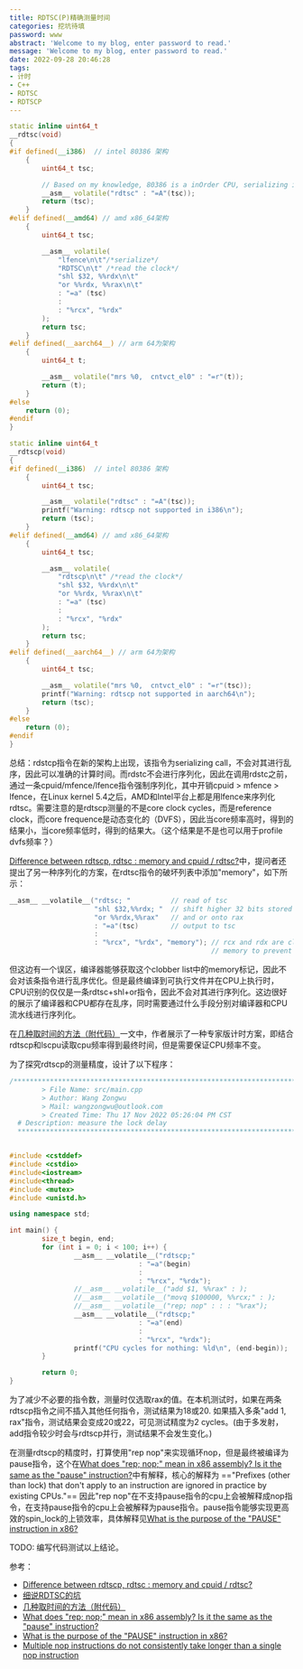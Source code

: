 ```yaml
---
title: RDTSC(P)精确测量时间
categories: 挖坑待填
password: www
abstract: 'Welcome to my blog, enter password to read.'
message: 'Welcome to my blog, enter password to read.'
date: 2022-09-28 20:46:28
tags:
- 计时
- C++
- RDTSC
- RDTSCP
---
```

```c++ {.line-numbers}
static inline uint64_t
__rdtsc(void)
{
#if defined(__i386)  // intel 80386 架构
    {
        uint64_t tsc;

		// Based on my knowledge, 80386 is a inOrder CPU, serializing is not required.
        __asm__ volatile("rdtsc" : "=A"(tsc));
        return (tsc);
    }
#elif defined(__amd64) // amd x86_64架构
    {
        uint64_t tsc;

		__asm__ volatile(
			"lfence\n\t"/*serialize*/
			"RDTSC\n\t" /*read the clock*/
			"shl $32, %%rdx\n\t"
			"or %%rdx, %%rax\n\t"
			: "=a" (tsc)
			:
			: "%rcx", "%rdx"
		);
        return tsc;
    }
#elif defined(__aarch64__) // arm 64为架构
    {
        uint64_t t;

        __asm__ volatile("mrs %0,  cntvct_el0" : "=r"(t));
        return (t);
    }
#else
    return (0);
#endif
}

static inline uint64_t
__rdtscp(void)
{
#if defined(__i386)  // intel 80386 架构
    {
        uint64_t tsc;

        __asm__ volatile("rdtsc" : "=A"(tsc));
		printf("Warning: rdtscp not supported in i386\n");
        return (tsc);
    }
#elif defined(__amd64) // amd x86_64架构
    {
        uint64_t tsc;

		__asm__ volatile(
			"rdtscp\n\t" /*read the clock*/
			"shl $32, %%rdx\n\t"
			"or %%rdx, %%rax\n\t"
			: "=a" (tsc)
			:
			: "%rcx", "%rdx"
		);
        return tsc;
    }
#elif defined(__aarch64__) // arm 64为架构
    {
        uint64_t tsc;

        __asm__ volatile("mrs %0,  cntvct_el0" : "=r"(tsc));
		printf("Warning: rdtscp not supported in aarch64\n");
        return (tsc);
    }
#else
    return (0);
#endif
}
```

总结：rdstcp指令在新的架构上出现，该指令为serializing call，不会对其进行乱序，因此可以准确的计算时间。而rdstc不会进行序列化，因此在调用rdstc之前，通过一条cpuid/mfence/lfence指令强制序列化，其中开销cpuid > mfence > lfence，在Linux kernel 5.4之后，AMD和Intel平台上都是用lfence来序列化rdtsc。需要注意的是rdtscp测量的不是core clock cycles，而是reference clock，而core frequence是动态变化的（DVFS），因此当core频率高时，得到的结果小，当core频率低时，得到的结果大。（这个结果是不是也可以用于profile dvfs频率？）

[Difference between rdtscp, rdtsc : memory and cpuid / rdtsc?](https://stackoverflow.com/questions/12631856/difference-between-rdtscp-rdtsc-memory-and-cpuid-rdtsc)中，提问者还提出了另一种序列化的方案，在rdtsc指令的破坏列表中添加"memory"，如下所示：

```c++ {.line-numbers}
__asm__ __volatile__("rdtsc; "          // read of tsc
                     "shl $32,%%rdx; "  // shift higher 32 bits stored in rdx up
                     "or %%rdx,%%rax"   // and or onto rax
                     : "=a"(tsc)        // output to tsc
                     :
                     : "%rcx", "%rdx", "memory"); // rcx and rdx are clobbered
                                                  // memory to prevent reordering
```

但这边有一个误区，编译器能够获取这个clobber list中的memory标记，因此不会对该条指令进行乱序优化。但是最终编译到可执行文件并在CPU上执行时，CPU识别的仅仅是一条rdtsc+shl+or指令，因此不会对其进行序列化。这边很好的展示了编译器和CPU都存在乱序，同时需要通过什么手段分别对编译器和CPU流水线进行序列化。

在[几种取时间的方法（附代码）](http://www.wangkaixuan.tech/?p=840)一文中，作者展示了一种专家版计时方案，即结合rdtscp和lscpu读取cpu频率得到最终时间，但是需要保证CPU频率不变。

为了探究rdtscp的测量精度，设计了以下程序：

```c++ {.line-numbers}
/*************************************************************************
        > File Name: src/main.cpp
        > Author: Wang Zongwu
        > Mail: wangzongwu@outlook.com
        > Created Time: Thu 17 Nov 2022 05:26:04 PM CST
  # Description: measure the lock delay
  ***********************************************************************/


#include <cstddef>
#include <cstdio>
#include<iostream>
#include<thread>
#include <mutex>
#include <unistd.h>

using namespace std;

int main() {
        size_t begin, end;
        for (int i = 0; i < 100; i++) {
                __asm__ __volatile__("rdtscp;"
                                : "=a"(begin)
                                :
                                : "%rcx", "%rdx");
                //__asm__ __volatile__("add $1, %%rax" : );
                //__asm__ __volatile__("movq $100000, %%rcx;" : );
                //__asm__ __volatile__("rep; nop" : : : "%rax");
                __asm__ __volatile__("rdtscp;"
                                : "=a"(end)
                                :
                                : "%rcx", "%rdx");
                printf("CPU cycles for nothing: %ld\n", (end-begin));
        }

        return 0;
}
```

为了减少不必要的指令数，测量时仅选取rax的值。在本机测试时，如果在两条rdtscp指令之间不插入其他任何指令，测试结果为18或20.
如果插入多条"add 1, rax"指令，测试结果会变成20或22，可见测试精度为2 cycles。(由于多发射，add指令较少时会与rdtscp并行，测试结果不会发生变化。)

在测量rdtscp的精度时，打算使用"rep nop"来实现循环nop，但是最终被编译为pause指令，这个在[What does "rep; nop;" mean in x86 assembly? Is it the same as the "pause" instruction?](https://stackoverflow.com/questions/7086220/what-does-rep-nop-mean-in-x86-assembly-is-it-the-same-as-the-pause-instru)中有解释，核心的解释为 =="Prefixes (other than lock) that don't apply to an instruction are ignored in practice by existing CPUs."== 因此"rep nop"在不支持pause指令的cpu上会被解释成nop指令，在支持pause指令的cpu上会被解释为pause指令。pause指令能够实现更高效的spin_lock的上锁效率，具体解释见[What is the purpose of the "PAUSE" instruction in x86?](https://stackoverflow.com/questions/12894078/what-is-the-purpose-of-the-pause-instruction-in-x86)

TODO: 编写代码测试以上结论。

参考：

- [Difference between rdtscp, rdtsc : memory and cpuid / rdtsc?](https://stackoverflow.com/questions/12631856/difference-between-rdtscp-rdtsc-memory-and-cpuid-rdtsc)
- [细说RDTSC的坑](http://www.wangkaixuan.tech/?p=901)
- [几种取时间的方法（附代码）](http://www.wangkaixuan.tech/?p=840)
- [What does "rep; nop;" mean in x86 assembly? Is it the same as the "pause" instruction?](https://stackoverflow.com/questions/7086220/what-does-rep-nop-mean-in-x86-assembly-is-it-the-same-as-the-pause-instru)
- [What is the purpose of the "PAUSE" instruction in x86?](https://stackoverflow.com/questions/12894078/what-is-the-purpose-of-the-pause-instruction-in-x86)
- [Multiple nop instructions do not consistently take longer than a single nop instruction](https://stackoverflow.com/questions/58386042/multiple-nop-instructions-do-not-consistently-take-longer-than-a-single-nop-inst)
